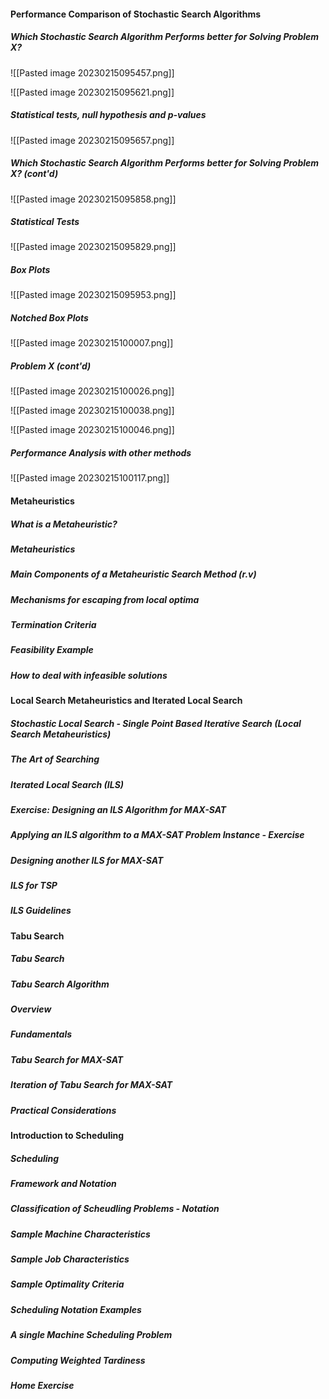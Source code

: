 #### Performance Comparison of Stochastic Search Algorithms
##### Which Stochastic Search Algorithm Performs better for Solving Problem X?
![[Pasted image 20230215095457.png]]

![[Pasted image 20230215095621.png]]

##### Statistical tests, null hypothesis and p-values
![[Pasted image 20230215095657.png]]

##### Which Stochastic Search Algorithm Performs better for Solving Problem X? (cont'd)
![[Pasted image 20230215095858.png]]

##### Statistical Tests
![[Pasted image 20230215095829.png]]

##### Box Plots
![[Pasted image 20230215095953.png]]

##### Notched Box Plots
![[Pasted image 20230215100007.png]]

##### Problem X (cont'd)
![[Pasted image 20230215100026.png]]

![[Pasted image 20230215100038.png]]

![[Pasted image 20230215100046.png]]

##### Performance Analysis with other methods
![[Pasted image 20230215100117.png]]

#### Metaheuristics
##### What is a Metaheuristic?
##### Metaheuristics
##### Main Components of a Metaheuristic Search Method (r.v)
##### Mechanisms for escaping from local optima
##### Termination Criteria
##### Feasibility Example
##### How to deal with infeasible solutions
#### Local Search Metaheuristics and Iterated Local Search
##### Stochastic Local Search - Single Point Based Iterative Search (Local Search Metaheuristics)
##### The Art of Searching
##### Iterated Local Search (ILS)
##### Exercise: Designing an ILS Algorithm for MAX-SAT
##### Applying an ILS algorithm to a MAX-SAT Problem Instance - Exercise
##### Designing another ILS for MAX-SAT
##### ILS for TSP
##### ILS Guidelines
#### Tabu Search
##### Tabu Search 
##### Tabu Search Algorithm
##### Overview
##### Fundamentals
##### Tabu Search for MAX-SAT
##### Iteration of Tabu Search for MAX-SAT
##### Practical Considerations
#### Introduction to Scheduling
##### Scheduling
##### Framework and Notation
##### Classification of Scheudling Problems - Notation
##### Sample Machine Characteristics
##### Sample Job Characteristics
##### Sample Optimality Criteria
##### Scheduling Notation Examples
##### A single Machine Scheduling Problem
##### Computing Weighted Tardiness
##### Home Exercise
